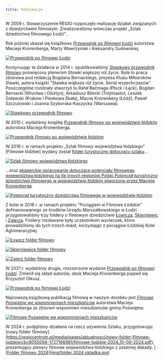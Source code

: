 ```yaml
---
title: Publikacje
---
```

W 2009 r. Stowarzyszenie REGIO rozpoczęło realizację działań związanych z dziedzictwem filmowym. Zrealizowaliśmy wówczas projekt „Szlak dziedzictwa filmowego Łodzi”. 

Rok później ukazał się książkowy [*Przewodnik po filmowej Łodzi*](https://regiocentrum.pl/wydawnictwo/przewodnik-po-filmowej-lodzi/) autorstwa Macieja Kronenberga, Marty Wawrzyniak i Aleksandry Sudowskiej.

[![Przewodnik po filmowej Łodzi](/img/przewodnik-po-filmowej-lodzi.jpg)](https://regiocentrum.pl/wydawnictwo/przewodnik-po-filmowej-lodzi/)

Kontynuując te działania w 2014 r. opublikowaliśmy [*Stawkowy przewodnik filmowy*](https://regiocentrum.pl/wydawnictwo/stawkowy-przewodnik-filmowy/) poświęcony plenerom *Stawki większej niż życie*. Była to praca zbiorowa pod redakcją Bogdana Bernackiego, prezesa Klubu Miłośników Stawki, autora książki "Stawka większa niż życie. Serial wszechczasów". Poszczególne rozdziały stworzyli tu Rafał Baćmaga (Płock i Łąck), Bogdan Bernacki (Wrocław i Olsztyn), Arkadiusz Bilecki (Trójmiasto), Leszek Goławski (Kraków i Pieskowa Skała), Maciej Kronenberg (Łódź), Paweł Szczutowski i Joanna Szyborska-Kaszycka (Warszawa).

[![Stawkowy przewodnik filmowy](/img/stawkowy-przewodnik-filmowy.jpg)](https://regiocentrum.pl/wydawnictwo/stawkowy-przewodnik-filmowy/)

W 2015 r. wydaliśmy książkę [*Przewodnik filmowy po województwie łódzkim*](https://regiocentrum.pl/wydawnictwo/przewodnik-filmowy-po-wojewodztwie-lodzkim/) autorstwa Macieja Kronenberga.

[![Przewodnik filmowy po województwie łódzkim](/img/przewodnik-filmowy-po-wojewodztwie-lodzkim.jpg)](https://regiocentrum.pl/wydawnictwo/przewodnik-filmowy-po-wojewodztwie-lodzkim/)

W 2016 r. w ramach projektu „Szlak filmowy województwa łódzkiego” [Filmowe łódzkie] wydany został [folder turystyczny dotyczący szlaku](https://regiocentrum.pl/media/pages/o-nas/zrealizowane-projekty/potencjal-filmowy-wojewodztwa-lodzkiego/1a2f849e3d-1664362990/szlak-filmowy-wojewodztwa-lodzkiego-web-2022-09-27.pdf)… 

[![Szlak filmowy województwa łódzkiego](/img/szlak-filmowy-wojewodztwa-lodzkiego.jpg)](https://regiocentrum.pl/media/pages/o-nas/zrealizowane-projekty/potencjal-filmowy-wojewodztwa-lodzkiego/1a2f849e3d-1664362990/szlak-filmowy-wojewodztwa-lodzkiego-web-2022-09-27.pdf)

…oraz [eksperckie opracowanie dotyczące potencjału filmowego województwa łódzkiego na tle innych regionów Polski *Potencjał turystyczny dziedzictwa filmowego w województwie łódzkim* stworzone przez Macieja Kronenberga](https://regiocentrum.pl/media/pages/o-nas/zrealizowane-projekty/potencjal-filmowy-wojewodztwa-lodzkiego/368c473929-1596056860/potencjal-turystyczny-dziedzictwa-filmowego-w-woj.-lodzkim_kronenberg_regio-2016.pdf).

[![Potencjał turystyczny dziedzictwa filmowego w województwie łódzkim](/img/potencjal-turystyczny-dziedzictwa-filmowego-w-wojewodztwie-lodzkim.jpg)](https://regiocentrum.pl/media/pages/o-nas/zrealizowane-projekty/potencjal-filmowy-wojewodztwa-lodzkiego/368c473929-1596056860/potencjal-turystyczny-dziedzictwa-filmowego-w-woj.-lodzkim_kronenberg_regio-2016.pdf) 

Z kolei w 2018 r. w ramach projektu "Pociągiem w Filmowe Łódzkie" dofinansowanego ze środków Urzędu Marszałkowskiego w Łodzi przygotowaliśmy trzy foldery o filmowym dziedzictwie [Łowicza](https://regiocentrum.pl/media/pages/o-nas/zrealizowane-projekty/pociagiem-w-lodzkie/b15653b11b-1596203382/folder-filmowe_lowicz.pdf/), [Skierniewic](https://regiocentrum.pl/media/pages/o-nas/zrealizowane-projekty/pociagiem-w-lodzkie/7a63580303-1596203383/folder-filmowe_skierniewice.pdf/) i [Zgierza](https://regiocentrum.pl/media/pages/o-nas/zrealizowane-projekty/pociagiem-w-lodzkie/3dfe990cce-1596203382/folder-filmowe_zgierz.pdf/). Foldery rozdawane były uczestnikom wycieczek, które prowadziliśmy do tych trzech miast, korzystając z pociągów Łódzkiej Kolei Aglomeracyjnej.

[![Łowicz folder filmowy](/img/lowicz-folder-filmowy.jpg)](https://regiocentrum.pl/media/pages/o-nas/zrealizowane-projekty/pociagiem-w-lodzkie/b15653b11b-1596203382/folder-filmowe_lowicz.pdf/)

[![Skierniewice folder filmowy](/img/skierniewice-folder-filmowy.jpg)](https://regiocentrum.pl/media/pages/o-nas/zrealizowane-projekty/pociagiem-w-lodzkie/7a63580303-1596203383/folder-filmowe_skierniewice.pdf/)

[![Zgierz folder filmowy](/img/zgierz-folder-filmowy.jpg)](https://regiocentrum.pl/media/pages/o-nas/zrealizowane-projekty/pociagiem-w-lodzkie/3dfe990cce-1596203382/folder-filmowe_zgierz.pdf/)

W 2021 r. wydaliśmy drugie, rozszerzone wydanie [*Przewodnik po filmowej Łodzi*](https://regiocentrum.pl/wydawnictwo/przewodnik-po-filmowej-lodzi-wydanie-nowe). Zmienił się skład autorów, obok Macieja Kronenberga pojawił się Krzysztof Olkusz. 

[![Przewodnik po filmowej Łodzi](/img/przewodnik-po-filmowej-lodzi-nowe.jpg)](https://regiocentrum.pl/wydawnictwo/przewodnik-po-filmowej-lodzi-wydanie-nowe)

Najnowszą książkową publikacją filmową w naszym dorobku jest [*Filmowe Poświętne we wspomnieniach mieszkańców*](https://regiocentrum.pl/wydawnictwo/filmowe-poswietne-we-wspomnieniach-mieszkancow) autorstwa Macieja Kronenberga ze zbiorem wspomnień mieszkańców gminy Poświętne.

[![Filmowe Poświętne we wspomnieniach mieszkańców](/img/filmowe-poswietne.jpg)](https://regiocentrum.pl/media/pages/wydawnictwo/filmowe-poswietne-we-wspomnieniach-mieszkancow/d403176800-1672740868/filmowe-poswietne_www.pdf)

W 2024 r. podjęliśmy działania na rzecz ożywienia Szlaku, przygotowując [nowy folder filmowy] (https://regiocentrum.pl/media/pages/aktualnosci/nowy-folder-filmowe-lodzkie/cbc8055094-1727166981/filmowe-lodzkie-2024_10-09-2024.pdf), prezentujący plenery filmowe województwa łódzkiego z ostatniej dekady.
[![Folder filmowy 2024](img/folder 2024 okladka.jpg)](https://regiocentrum.pl/media/pages/aktualnosci/nowy-folder-filmowe-lodzkie/cbc8055094-1727166981/filmowe-lodzkie-2024_10-09-2024.pdf)

